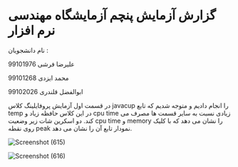 # گزارش آزمایش پنچم آزمایشگاه مهندسی نرم افزار
نام دانشجویان :

علیرضا فرشی  99101976

محمد ایزدی   99101268

ابوالفضل قلندری  99102026

در قسمت اول آزمایش پروفایلینگ کلاس javacup را انجام دادیم و متوجه شدیم که تابع temp در این کلاس حافظه زیاد و cpu time زیادی نسبت به سایر قسمت ها مصرف می کند. دو اسکرین شات زیر وضعیت cpu time و memory را نشان می دهد که با کلیک روی نقطه peak نمودار تابع آن را نشان می دهد.

![Screenshot (615)](https://github.com/user-attachments/assets/9d12dab7-71cc-44cc-9ea1-35c12dca3784)

![Screenshot (616)](https://github.com/user-attachments/assets/87f32e08-f3dc-4b5d-b270-84f4273f95a6)
